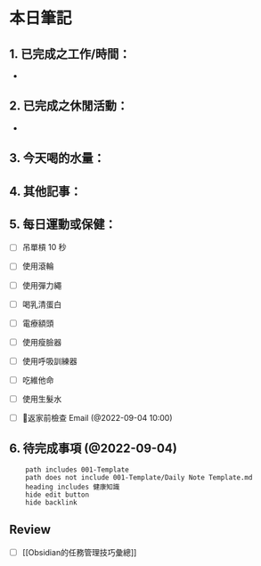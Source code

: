 
# 本日筆記
## 1. 已完成之工作/時間：
- 

## 2. 已完成之休閒活動：
- 

## 3. 今天喝的水量：


## 4. 其他記事：


## 5. 每日運動或保健：
- [ ] 吊單槓 10 秒
- [ ] 使用滾輪
- [ ] 使用彈力繩
- [ ] 喝乳清蛋白
- [ ] 電療額頭
- [ ] 使用瘦臉器
- [ ] 使用呼吸訓練器
- [ ] 吃維他命
- [ ] 使用生髮水



- [ ] 🔵返家前檢查 Email (@2022-09-04 10:00)

## 6. 待完成事項  (@2022-09-04)
```tasks
	path includes 001-Template
	path does not include 001-Template/Daily Note Template.md
	heading includes 健康知識
	hide edit button
	hide backlink	
```
## Review
- [ ] [[Obsidian的任務管理技巧彙總]]